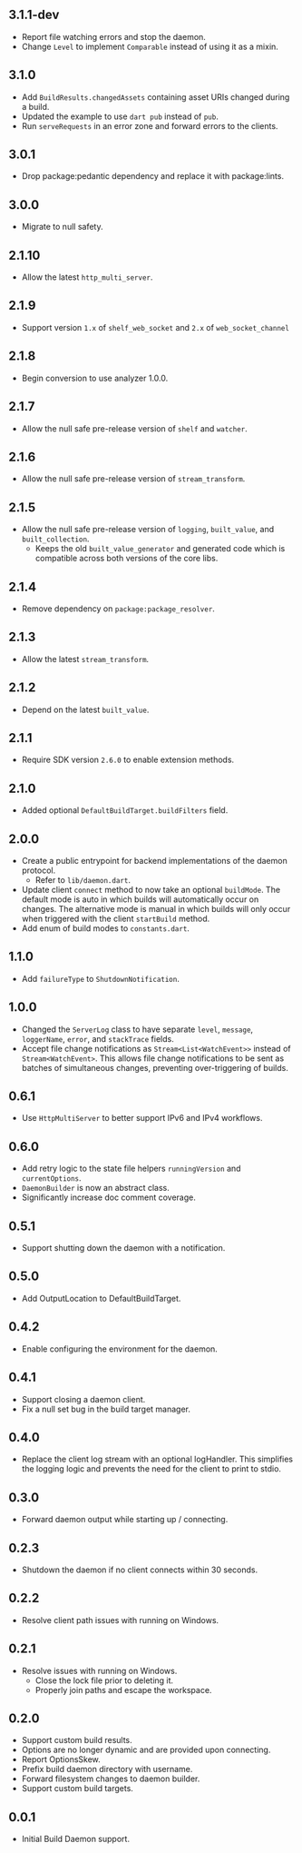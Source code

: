## 3.1.1-dev

- Report file watching errors and stop the daemon.
- Change `Level` to implement `Comparable` instead of using it as a mixin.

## 3.1.0

- Add `BuildResults.changedAssets` containing asset URIs changed during a
  build.
- Updated the example to use `dart pub` instead of `pub`.
- Run `serveRequests` in an error zone and forward errors to the clients.

## 3.0.1

- Drop package:pedantic dependency and replace it with package:lints.

## 3.0.0

- Migrate to null safety.

## 2.1.10

- Allow the latest `http_multi_server`.

## 2.1.9

- Support version `1.x` of `shelf_web_socket` and `2.x` of `web_socket_channel`

## 2.1.8

- Begin conversion to use analyzer 1.0.0.

## 2.1.7

- Allow the null safe pre-release version of `shelf` and `watcher`.

## 2.1.6

- Allow the null safe pre-release version of `stream_transform`.

## 2.1.5

- Allow the null safe pre-release version of `logging`, `built_value`, and
  `built_collection`.
  - Keeps the old `built_value_generator` and generated code which is
    compatible across both versions of the core libs.

## 2.1.4

- Remove dependency on `package:package_resolver`.

## 2.1.3

- Allow the latest `stream_transform`.

## 2.1.2

- Depend on the latest `built_value`.

## 2.1.1

- Require SDK version `2.6.0` to enable extension methods.

## 2.1.0

- Added optional `DefaultBuildTarget.buildFilters` field.

## 2.0.0

- Create a public entrypoint for backend implementations of the daemon protocol.
  - Refer to `lib/daemon.dart`.
- Update client `connect` method to now take an optional `buildMode`.
  The default mode is auto in which builds will automatically occur on changes.
  The alternative mode is manual in which builds will only occur when triggered
  with the client `startBuild` method.
- Add enum of build modes to `constants.dart`.

## 1.1.0

- Add `failureType` to `ShutdownNotification`.

## 1.0.0

- Changed the `ServerLog` class to have separate `level`, `message`,
  `loggerName`, `error`, and `stackTrace` fields.
- Accept file change notifications as `Stream<List<WatchEvent>>` instead of
  `Stream<WatchEvent>`. This allows file change notifications to be sent as
  batches of simultaneous changes, preventing over-triggering of builds.

## 0.6.1

- Use `HttpMultiServer` to better support IPv6 and IPv4 workflows.

## 0.6.0

- Add retry logic to the state file helpers `runningVersion` and
  `currentOptions`.
- `DaemonBuilder` is now an abstract class.
- Significantly increase doc comment coverage.

## 0.5.1

- Support shutting down the daemon with a notification.

## 0.5.0

- Add OutputLocation to DefaultBuildTarget.

## 0.4.2

- Enable configuring the environment for the daemon.

## 0.4.1

- Support closing a daemon client.
- Fix a null set bug in the build target manager.

## 0.4.0

- Replace the client log stream with an optional logHandler. This simplifies the
  logging logic and prevents the need for the client to print to stdio.

## 0.3.0

- Forward daemon output while starting up / connecting.

## 0.2.3

- Shutdown the daemon if no client connects within 30 seconds.

## 0.2.2

- Resolve client path issues with running on Windows.

## 0.2.1

- Resolve issues with running on Windows.
  - Close the lock file prior to deleting it.
  - Properly join paths and escape the workspace.

## 0.2.0

- Support custom build results.
- Options are no longer dynamic and are provided upon connecting.
- Report OptionsSkew.
- Prefix build daemon directory with username.
- Forward filesystem changes to daemon builder.
- Support custom build targets.

## 0.0.1

- Initial Build Daemon support.
